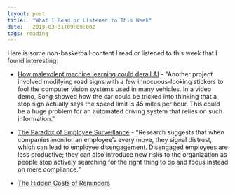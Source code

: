 ```yaml
---
layout: post
title:  "What I Read or Listened to This Week"
date:   2019-03-31T09:09:00Z
tags: reading
---
```

Here is some non-basketball content I read or listened to this week that I found interesting:


* [How malevolent machine learning could derail AI](https://www.technologyreview.com/s/613170/emtech-digital-dawn-song-adversarial-machine-learning/) - "Another project involved modifying road signs with a few innocuous-looking stickers to fool the computer vision systems used in many vehicles. In a video demo, Song showed how the car could be tricked into thinking that a stop sign actually says the speed limit is 45 miles per hour. This could be a huge problem for an automated driving system that relies on such information."

* [The Paradox of Employee Surveillance](http://behavioralscientist.org/the-paradox-of-employee-surveillance/) - "Research suggests that when companies monitor an employee’s every move, they signal distrust, which can lead to employee disengagement. Disengaged employees are less productive; they can also introduce new risks to the organization as people stop actively searching for the right thing to do and focus instead on mere compliance."

* [The Hidden Costs of Reminders](http://behavioralscientist.org/the-hidden-costs-of-reminders/)
